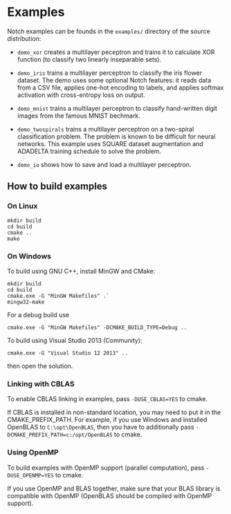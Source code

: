 Examples
========

Notch examples can be founds in the `examples/` directory of the source
distribution:

 * `demo_xor` creates a multilayer peceptron and trains it to calculate
    XOR function (to classify two linearly inseparable sets).

 * `demo_iris` trains a multilayer perceptron to classify the iris flower
    dataset. The demo uses some optional Notch features:
    it reads data from a CSV file, applies one-hot encoding to labels,
    and applies softmax activation with cross-entropy loss on output.

 * `demo_mnist` trains a multilayer perceptron to classify hand-written
    digit images from the famous MNIST bechmark.

 * `demo_twospirals` trains a multilayer perceptron on a two-spiral
    classification problem. The problem is known to be difficult for
    neural networks. This example uses SQUARE dataset augmentation
    and ADADELTA training schedule to solve the problem.

 * `demo_io` shows how to save and load a multilayer perceptron.


How to build examples
---------------------

### On Linux

    mkdir build
    cd build
    cmake ..
    make


### On Windows

To build using GNU C++, install MinGW and CMake:

    mkdir build
    cd build
    cmake.exe -G "MinGW Makefiles" .`
    mingw32-make

For a debug build use

    cmake.exe -G "MinGW Makefiles" -DCMAKE_BUILD_TYPE=Debug ..

To build using Visual Studio 2013 (Community):

    cmake.exe -G "Visual Studio 12 2013" ..

then open the solution.

### Linking with CBLAS

To enable CBLAS linking in examples, pass `-DUSE_CBLAS=YES` to cmake.

If CBLAS is installed in non-standard location, you may need to put it
in the CMAKE_PREFIX_PATH. For example, if you use Windows and installed
OpenBLAS to `C:\opt\OpenBLAS`, then you have to additionally pass
`-DCMAKE_PREFIX_PATH=c:/opt/OpenBLAS` to cmake.

### Using OpenMP

To build examples with OpenMP support (parallel computation),
pass `-DUSE_OPENMP=YES` to cmake.

If you use OpenMP and BLAS together, make sure that your BLAS library is
compatible with OpenMP (OpenBLAS should be compiled with OpenMP support).
